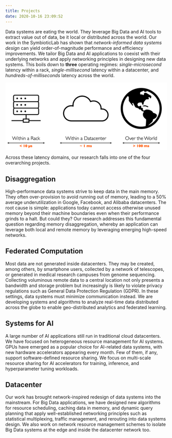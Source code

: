 ```yaml
---
title: Projects
date: 2020-10-16 23:09:52
---
```


<style>
.flex-row p {
  display: flex;
  flex-wrap: wrap;
  justify-content: flex-start;
  align-items: center;
}

.flex-row img {
  /* default to 5 images per row */
  flex: 100%;
  max-width: 100%;

  margin: 0px;
}

@media (max-width: 800px) {
  .flex-row img {
    flex: 25%;
    max-width: 25%;
  }
}
@media (max-width: 600px) {
  .flex-row img {
    flex: 50%;
    max-width: 50%;
  }
}
</style>

[comment]: # "Note that there must be a blank line after the div, otherwise the img tag won't be rendered"

Data systems are eating the world. 
They leverage Big Data and AI tools to extract value out of data, be it local or distributed across the world. 
Our work in the SymbioticLab has shown that *network-informed data systems design* can yield order-of-magnitude performance and efficiency improvements. 
We tailor Big Data and AI applications to coexist with their underlying networks and apply networking principles in designing new data systems.
This boils down to **three** operating regimes: *single-microsecond* latency within a rack, *single-millisecond* latency within a datacenter, and *hundreds-of-milliseconds* latency across the world.

<div class='flex-row'>

![Overview](images/latency-domains.png)
</div>

Across these latency domains, our research falls into one of the four overarching projects.

## Disaggregation
High-performance data systems strive to keep data in the main memory. 
They often over-provision to avoid running out of memory, leading to a 50% average underutilization in Google, Facebook, and Alibaba datacenters. 
The root cause is simple: applications today cannot access otherwise unused memory beyond their machine boundaries even when their performance grinds to a halt. 
But could they? 
Our research addresses this fundamental question regarding memory disaggregation, whereby an application can leverage both local and remote memory by leveraging emerging high-speed networks. 

## Federated Computation
Most data are not generated inside datacenters. 
They may be created, among others, by smartphone users, collected by a network of telescopes, or generated in medical research campuses from genome sequencing. 
Collecting voluminous remote data to a central location not only presents a bandwidth and storage problem but increasingly is likely to violate privacy regulations such as General Data Protection Regulation (GDPR). 
In these settings, data systems must minimize communication instead. 
We are developing systems and algorithms to analyze real-time data distributed across the globe to enable geo-distributed analytics and federated learning.

## Systems for AI
A large number of AI applications still run in traditional cloud datacenters. 
We have focused on heterogeneous resource management for AI systems.
GPUs have emerged as a popular choice for AI-related data systems, with new hardware accelerators appearing every month. 
Few of them, if any, support software-defined resource sharing. 
We focus on multi-scale resource sharing for AI accelerators for training, inference, and hyperparameter tuning workloads.

## Datacenter
Our work has brought network-inspired redesign of data systems into the mainstream. 
For Big Data applications, we have designed new algorithms for resource scheduling, caching data in memory, and dynamic query planning that apply well-established networking principles such as statistical multiplexing, traffic management, and rerouting into data systems design. 
We also work on network resource management schemes to isolate Big Data systems at the edge and inside the datacenter network too.
